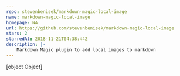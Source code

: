 ```yaml
---
repo: stevenbenisek/markdown-magic-local-image
name: markdown-magic-local-image
homepage: NA
url: https://github.com/stevenbenisek/markdown-magic-local-image
stars: 2
starredAt: 2018-11-21T04:38:44Z
description: |-
    Markdown Magic plugin to add local images to markdown
---
```


[object Object]
